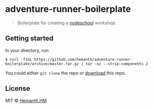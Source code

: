 # adventure-runner-boilerplate

> Boilerplate for creating a [nodeschool](http://nodeschool.io) workshop.


## Getting started

In your directory, run:

```
$ curl -fsSL https://github.com/hemanth/adventure-runner-boilerplate/archive/master.tar.gz | tar -xz --strip-components 2
```

You could either `git clone` the repo or [download](https://github.com/hemanth/adventure-runner-boilerplate/archive/master.zip) this repo.


## License

MIT © [Hemanth.HM](http://h3manth.com)
